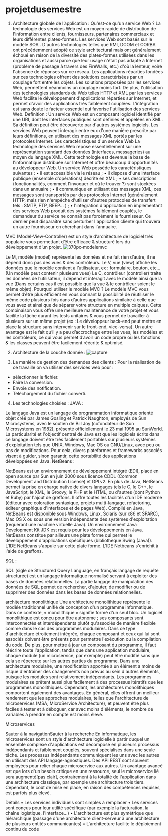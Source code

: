 # projetdusemestre     
1.	Architecture globale de l’application :
Qu'est-ce qu'un service Web ?
La technologie des services Web est un moyen rapide de distribution de l'information entre clients, fournisseurs, partenaires commerciaux et leurs différentes plates-formes. Les services Web sont basés sur le modèle SOA .
D'autres technologies telles que RMI, DCOM et CORBA ont précédemment adopté ce style architectural mais ont généralement échoué en raison de la diversité des plates-formes utilisées dans les organisations et aussi parce que leur usage n'était pas adapté à Internet (problème de passage à travers des FireWalls, etc.) d'où la lenteur, voire l'absence de réponses sur ce réseau. Les applications réparties fondées sur ces technologies offrent des solutions caractérisées par un couplage fort entre les objets. Les solutions proposées par les services Web, permettent néanmoins un couplage moins fort. De plus, l'utilisation des technologies standards du Web telles HTTP et XML par les services Web facilite le développement d'applications réparties sur Internet, et permet d'avoir des applications très faiblement couplées. L'intégration est sans doute le facteur essentiel qui favorise l'utilisation des services Web.
Definition :
Un service Web est un composant logiciel identifié par une URI, dont les interfaces publiques sont définies et appelées en XML. Sa définition peut être découverte par d'autres systèmes logiciels. Les services Web peuvent interagir entre eux d'une manière prescrite par leurs définitions, en utilisant des messages XML portés par les protocoles Internet.
Les caractéristiques d'un service Web
La technologie des services Web repose essentiellement sur une représentation standard des données (interfaces, messageries) au moyen du langage XML. Cette technologie est devenue la base de l'informatique distribuée sur Internet et offre beaucoup d'opportunités au développeur Web.
Un service Web possède les caractéristiques suivantes :
•	il est accessible via le réseau ;
•	il dispose d'une interface publique (ensemble d'opérations) décrite en XML ;
•	ses descriptions (fonctionnalités, comment l'invoquer et où le trouver ?) sont stockées dans un annuaire ;
•	il communique en utilisant des messages XML, ces messages sont transportés par des protocoles Internet (généralement HTTP, mais rien n'empêche d'utiliser d'autres protocoles de transfert tels : SMTP, FTP, BEEP... ) ;
•	l'intégration d'application en implémentant des services Web produit des systèmes faiblement couplés, le demandeur du service ne connaît pas forcément le fournisseur.
Ce dernier peut disparaître sans perturber l'application cliente qui trouvera un autre fournisseur en cherchant dans l'annuaire.

MVC (Model-View-Controller) est un style d’architecture de logiciel très populaire vous permettant d’être efficace & structuré lors du développement d’un projet.
![370px-modelemvc](https://user-images.githubusercontent.com/44054584/48837438-a802f700-ed85-11e8-8f24-8bfd1f4b4cbf.png)

Le M, modèle (model) représente les données et ne fait rien d’autre, il ne dépend donc pas des vues & des contrôleurs.
Le V, vue (view) affiche les données que le modèle contient à l’utilisateur, ex : formulaire, bouton, etc... (Un modèle peut contenir plusieurs vues)
Le C, contrôleur (controller) traite les données de l’utilisateur, il dépend et interagit avec le modèle ainsi que la vue (Dans certains cas il est possible que la vue & le contrôleur soient le même objet).
Pourquoi utiliser le modèle MVC ?
Le modèle MVC vous permet d’être plus efficient en vous donnant la possibilité de réutiliser le même code plusieurs fois dans d’autres applications similaire à celle que vous avez et ainsi que de séparer votre structure en multiple calques. Cette combinaison vous offre une meilleure maintenance de votre projet et vous facilite la tâche durant les tests unitaires & vous permet de travailler à plusieurs sur un même projet (ex : Le développeur back-end peut mettre en place la structure sans intervenir sur le front-end, vice-versa).
Un autre avantage est le fait qu’il y a peu d’accrochage entre les vues, les modèles et les contrôleurs, ce qui vous permet d’avoir un code propre où les fonctions & les classes peuvent être facilement réécrite & optimisé.

2.	Architecture de la couche donnée :
 ![capture](https://user-images.githubusercontent.com/44054584/48837631-2364a880-ed86-11e8-8f7c-f67fb1379b86.PNG)
 



3.	La maniére de gestion des demandes des clients :
Pour la réalisation de ce travaille on va utiliser des services web pour :
-	sélectionner le fichier.
-	Faire la conversion.
-	Envoie des notification.
-	Téléchargement du fichier converti. 




4.	Les technologies choisies :
JAVA : 
 
Le langage Java est un langage de programmation informatique orienté objet créé par James Gosling et Patrick Naughton, employés de Sun Microsystems, avec le soutien de Bill Joy (cofondateur de Sun Microsystems en 1982), présenté officiellement le 23 mai 1995 au SunWorld. La particularité et l'objectif central de Java est que les logiciels écrits dans ce langage doivent être très facilement portables sur plusieurs systèmes d’exploitation tels que UNIX, Windows, Mac OS ou GNU/Linux, avec peu ou pas de modifications. Pour cela, divers plateformes et frameworks associés visent à guider, sinon garantir, cette portabilité des applications développées en Java.
NetBeans :
 
NetBeans est un environnement de développement intégré (EDI), placé en open source par Sun en juin 2000 sous licence CDDL (Common Development and Distribution License) et GPLv2. En plus de Java, NetBeans permet la prise en charge native de divers langages tels le C, le C++, le JavaScript, le XML, le Groovy, le PHP et le HTML, ou d'autres (dont Python et Ruby) par l'ajout de greffons. Il offre toutes les facilités d'un IDE moderne (éditeur avec coloration syntaxique, projets multi-langage, refactoring, éditeur graphique d'interfaces et de pages Web).
Compilé en Java, NetBeans est disponible sous Windows, Linux, Solaris (sur x86 et SPARC), Mac OS X ou sous une version indépendante des systèmes d'exploitation (requérant une machine virtuelle Java). Un environnement Java Development Kit JDK est requis pour les développements en Java.
NetBeans constitue par ailleurs une plate forme qui permet le développement d'applications spécifiques (bibliothèque Swing (Java)). L'IDE NetBeans s'appuie sur cette plate forme.
L'IDE Netbeans s'enrichit à l'aide de greffons.

SQL : 
 
SQL (sigle de Structured Query Language, en français langage de requête structurée) est un langage informatique normalisé servant à exploiter des bases de données relationnelles. La partie langage de manipulation des données de SQL permet de rechercher, d'ajouter, de modifier ou de supprimer des données dans les bases de données relationnelles.













architecture monolithique
   Une architecture monolithique représente le modèle traditionnel unifié de conception d'un programme informatique.
Dans ce contexte, « monolithique » signifie formé d'un seul bloc. Un logiciel monolithique est conçu pour être autonome ; ses composants sont interconnectés et interdépendants plutôt qu'associés de manière flexible comme dans le cas des programmes modulaires. Dans ce type d'architecture étroitement intégrée, chaque composant et ceux qui lui sont associés doivent être présents pour permettre l'exécution ou la compilation du code.
De plus, pour mettre à jour un composant du programme, il faut réécrire toute l'application, tandis que dans une application modulaire, chaque module (un microservice, par exemple) peut être modifié sans que cela se répercute sur les autres parties du programme. Dans une architecture modulaire, une modification apportée à un élément a moins de risque d'entraîner des changements non prévus au sein d'autres éléments, puisque les modules sont relativement indépendants. Les programmes modulaires se prêtent aussi plus facilement à des processus itératifs que les programmes monolithiques.
Cependant, les architectures monolithiques comportent également des avantages. En général, elles offrent un meilleur rendement que les approches modulaires, telles que l'architecture de microservices (MSA, MicroService Architecture), et peuvent être plus faciles à tester et à déboguer, car avec moins d'éléments, le nombre de variables à prendre en compte est moins élevé.

Microservices

Sauter à la navigationSauter à la recherche
En informatique, les microservices sont un style d'architecture logicielle à partir duquel un ensemble complexe d'applications est décomposé en plusieurs processus indépendants et faiblement couplés, souvent spécialisés dans une seule tâche. Les processus indépendants communiquent les uns avec les autres en utilisant des API langage-agnostiques.
Des API REST sont souvent employées pour relier chaque microservice aux autres. Un avantage avancé est que lors d'un besoin critique en une ressource, seul le microservice lié sera augmenté[pas clair], contrairement à la totalité de l'application dans une architecture classique, par exemple une architecture trois tiers. Cependant, le coût de mise en place, en raison des compétences requises, est parfois plus élevé.

Détails
•	Les services individuels sont simples à remplacer
•	Les services sont conçus pour leur utilité spécifique (par exemple la facturation, la chaîne logistique, l'interface...)
•	L'architecture est plus symétrique que hiérarchique (passage d'une architecture client-serveur à une architecture de plusieurs entités communicantes)
•	L'architecture facilite le déploiement continu du code

